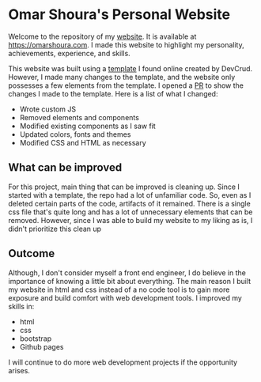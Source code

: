 # Omar Shoura's Personal Website

Welcome to the repository of my [website](https://omarshoura.com). It is available at https://omarshoura.com. I made this website to highlight my personality, achievements, experience, and skills. 

This website was built using a [template](https://dribbble.com/shots/5456980-Modern-Resume-CV) I found online created by DevCrud. However, I made many changes to the template, and the website only possesses a few elements from the template. I opened a [PR](https://github.com/oshoura/Personal-Website/pull/1) to show the changes I made to the template. Here is a list of what I changed:
- Wrote custom JS
- Removed elements and components
- Modified existing components as I saw fit
- Updated colors, fonts and themes
- Modified CSS and HTML as necessary

## What can be improved

For this project, main thing that can be improved is cleaning up. Since I started with a template, the repo had a lot of unfamiliar code. So, even as I deleted certain parts of the code, artifacts of it remained. There is a single css file that's quite long and has a lot of unnecessary elements that can be removed. However, since I was able to build my website to my liking as is, I didn't prioritize this clean up

## Outcome

Although, I don't consider myself a front end engineer, I do believe in the importance of knowing a little bit about everything. The main reason I built my website in html and css instead of a no code tool is to gain more exposure and build comfort with web development tools. I improved my skills in:
- html
- css
- bootstrap
- Github pages

I will continue to do more web development projects if the opportunity arises.